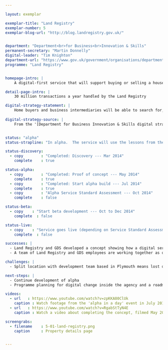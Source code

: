 ```yaml
---

layout: exemplar

exemplar-title: "Land Registry"
exemplar-number: 5
exemplar-blog-url: "http://blog.landregistry.gov.uk/"


department: "Department<br>for Business<br>Innovation & Skills"
permanent-secretary: "Martin Donnelly"
digital-leader: "Tim Knighton"
department-url: "https://www.gov.uk/government/organisations/department-for-business-innovation-skills"
programme: "Land Registry"


homepage-intro: |
    A digital-first service that will support buying or selling a house

detail-page-intro: |
    30 million transactions a year handled by the Land Registry  

digital-strategy-statement: |
    Home buyers and business intermediaries will be able to search for, gain data on and register property in the UK, without the need for the delays inherent in current paper based systems.
    
digital-strategy-source: |
    From the '[Department for Business Innovation & Skills digital strategy](http://discuss.bis.gov.uk/digitalstrategy/page/7/)' --- December 2012


status: "alpha"
status-strapline: "In alpha.  The service will use the lessons from the recent  [Land Registry concept](http://blog.landregistry.gov.uk/digital-land-registry-completing-concept/)."

status-discovery:
  - copy        : "Completed: Discovery --- Mar 2014"
    complete    : true

status-alpha:
  - copy        : "Completed: Proof of concept --- May 2014"
    complete    : true
  - copy        : "Completed: Start alpha build --- Jul 2014"
    complete    : true
  - copy        : "Alpha Service Standard Assessment --- Oct 2014"
    complete    : false

status-beta:
  - copy    : "Start beta development --- Oct to Dec 2014"
    complete  : false

status-live:
  - copy    : "Service goes live (depending on Service Standard Assessment) --- dates to be confirmed"
    complete  : false

successes: |
  - Land Registry and GDS developed a concept showing how a digital service could look
  - A team of Land Registry and GDS employees are working together as one team to build an alpha    

challenges: |
  - Split location with development team based in Plymouth means lost development time due to travel, amplified by many people on annual leave

next-steps: |
  - Continue development of alpha
  - Programme planning for digital change inside the agency and a roadmap for developing the service

videos:
  - url   : https://www.youtube.com/watch?v=zpKKA80ClUk
    caption : Watch footage from the 'alpha in a day' event in July 2013, held by the Land Registry and the Government Digital Service
  - url   : https://www.youtube.com/watch?v=RgabStTyN4E
    caption : Watch a video about completing the concept, filmed May 2014

screengrabs:
  - filename    : 5-01-land-registry.png
    caption     : Property details page


---
```

